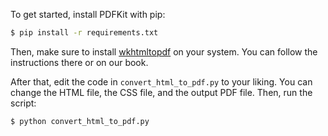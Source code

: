 
To get started, install PDFKit with pip:
```bash
$ pip install -r requirements.txt
```
Then, make sure to install [wkhtmltopdf](http://wkhtmltopdf.org/downloads.html) on your system. You can follow the instructions there or on our book.

After that, edit the code in `convert_html_to_pdf.py` to your liking. You can change the HTML file, the CSS file, and the output PDF file. Then, run the script:
```bash
$ python convert_html_to_pdf.py
```
